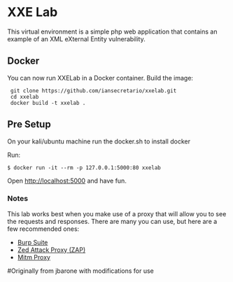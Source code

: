 # XXE Lab #

This virtual environment is a simple php web application that contains an example of an XML eXternal Entity vulnerability.



## Docker ##

You can now run XXELab in a Docker container. Build the image:

	 git clone https://github.com/iansecretario/xxelab.git
	 cd xxelab
	 docker build -t xxelab .

## Pre Setup ## 

On your kali/ubuntu machine run the docker.sh to install docker

Run:

	$ docker run -it --rm -p 127.0.0.1:5000:80 xxelab

Open [http://localhost:5000](http://localhost:5000) and have fun.

### Notes ###

This lab works best when you make use of a proxy that will allow you to see the requests and responses. There are many you can use, but here are a few recommended ones:

- [Burp Suite](https://portswigger.net/burp/)
- [Zed Attack Proxy (ZAP)](https://www.owasp.org/index.php/OWASP_Zed_Attack_Proxy_Project)
- [Mitm Proxy](https://mitmproxy.org)

#Originally from jbarone with modifications for use
